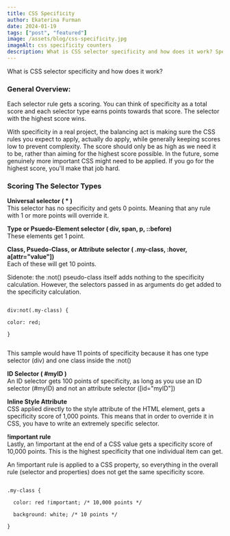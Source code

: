 ```yaml
---
title: CSS Specificity
author: Ekaterina Furman
date: 2024-01-19
tags: ["post", "featured"]
image: /assets/blog/css-specificity.jpg
imageAlt: css specificity counters
description: What is CSS selector specificity and how does it work? Specificity is an algorithm that calculates the weight that is applied to a given CSS declaration.
---
```


What is CSS selector specificity and how does it work?

### General Overview:

Each selector rule gets a scoring. You can think of specificity as a total score and each selector type earns points towards that score. The selector with the highest score wins.

With specificity in a real project, the balancing act is making sure the CSS rules you expect to apply, actually do apply, while generally keeping scores low to prevent complexity. The score should only be as high as we need it to be, rather than aiming for the highest score possible. In the future, some genuinely more important CSS might need to be applied. If you go for the highest score, you'll make that job hard.

### Scoring The Selector Types

**Universal selector ( \* )**<br>
This selector has no specificity and gets 0 points. Meaning that any rule with 1 or more points will override it.

**Type or Psuedo-Element selector ( div, span, p, ::before)**<br>
These elements get 1 point.

**Class, Psuedo-Class, or Attribute selector ( .my-class, :hover, a[attr="value"])**<br>
Each of these will get 10 points.

Sidenote: the :not() pseudo-class itself adds nothing to the specificity calculation. However, the selectors passed in as arguments do get added to the specificity calculation.<br>

<code>
div:not(.my-class) {<br>
color: red;<br>
}<br>
</code>

This sample would have 11 points of specificity because it has one type selector (div) and one class inside the :not()

**ID Selector ( #myID )**<br>
An ID selector gets 100 points of specificity, as long as you use an ID selector (#myID) and not an attribute selector ([id="myID"])

**Inline Style Attribute**<br>
CSS applied directly to the style attribute of the HTML element, gets a specificity score of 1,000 points. This means that in order to override it in CSS, you have to write an extremely specific selector.

**!important rule**<br>
Lastly, an !important at the end of a CSS value gets a specificity score of 10,000 points. This is the highest specificity that one individual item can get.

An !important rule is applied to a CSS property, so everything in the overall rule (selector and properties) does not get the same specificity score.

<code>
.my-class {<br>
  color: red !important; /* 10,000 points */<br>
  background: white; /* 10 points */<br>
}<br>
</code>
